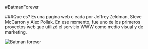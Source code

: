 #BatmanForever

###Que es?
Es una pagina web creada por  Jeffrey Zeldman, Steve McCarron y Alec Pollak. En ese momento, fue uno de los primeros proyectos web que utilizó el servicio WWW como medio visual y de marketing.

![Batman forever][Batmanforever]






[Batmanforever]: https://github.com/DaRocha12/SMX2-M8UF1A1-HistoriaWeb-1995-BatmanForever-Victor-Da-Rocha/blob/main/batman-forever-website-1995.png